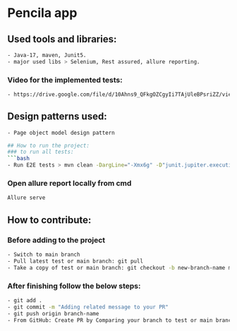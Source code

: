 # Pencila app

## Used tools and libraries:
```bash
- Java-17, maven, Junit5.
- major used libs > Selenium, Rest assured, allure reporting.
```
### Video for the implemented tests:
```bash
- https://drive.google.com/file/d/10Ahns9_QFkgOZCgyIi7TAjUleBPsriZZ/view?usp=sharing
```
## Design patterns used:
```bash
- Page object model design pattern

## How to run the project:
### to run all tests: 
```bash
- Run E2E tests > mvn clean -DargLine="-Xmx6g" -D"junit.jupiter.execution.parallel.enabled=true" -D"junit.jupiter.execution.parallel.config.strategy=dynamic" -Dtest="com/pencila/tests/regressionE2eTests/*/**" test
```
### Open allure report locally from cmd
```bash
Allure serve
```

## How to contribute:
### Before adding to the project
```bash
- Switch to main branch
- Pull latest test or main branch: git pull
- Take a copy of test or main branch: git checkout -b new-branch-name main
```
### After finishing follow the below steps:
```bash
- git add .
- git commit -m "Adding related message to your PR"
- git push origin branch-name
- From GitHub: Create PR by Comparing your branch to test or main branch
```

